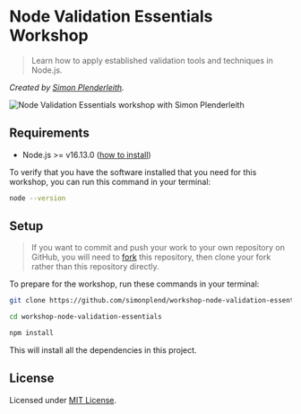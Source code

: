 # Node Validation Essentials Workshop

> Learn how to apply established validation tools and techniques in Node.js.

_Created by [Simon Plenderleith](https://twitter.com/simonplend)._

![Node Validation Essentials workshop with Simon Plenderleith](https://www.nodevalidationessentials.com/images/open-graph-image.png)

## Requirements

- Node.js >= v16.13.0 ([how to install](https://nodejs.dev/learn/how-to-install-nodejs))

To verify that you have the software installed that you need for this workshop,
you can run this command in your terminal:

```bash
node --version
```

## Setup

> If you want to commit and push your work to your own repository on GitHub,
> you will need to [fork](https://docs.github.com/en/free-pro-team@latest/github/getting-started-with-github/fork-a-repo)
> this repository, then clone your fork rather than this repository directly.

To prepare for the workshop, run these commands in your terminal:

```bash
git clone https://github.com/simonplend/workshop-node-validation-essentials.git

cd workshop-node-validation-essentials

npm install
```

This will install all the dependencies in this project.

## License

Licensed under [MIT License](./LICENSE.md).
